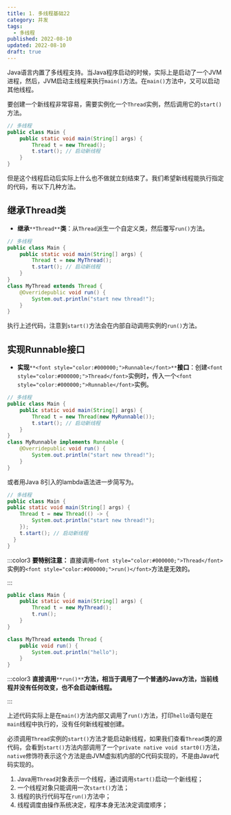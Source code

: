 ```yaml
---
title: 1. 多线程基础22
category: 并发
tags:
  - 多线程
published: 2022-08-10
updated: 2022-08-10
draft: true
---
```


Java语言内置了多线程支持。当Java程序启动的时候，实际上是启动了一个JVM进程，然后，JVM启动主线程来执行`main()`方法。在`main()`方法中，又可以启动其他线程。

要创建一个新线程非常容易，需要实例化一个`Thread`实例，然后调用它的`start()`方法。

```java
// 多线程
public class Main {
    public static void main(String[] args) {
        Thread t = new Thread();
        t.start(); // 启动新线程
    }
}
```

但是这个线程启动后实际上什么也不做就立刻结束了。我们希望新线程能执行指定的代码，有以下几种方法。

## 继承Thread类
+ **继承**`**Thread**`**类**：从`Thread`派生一个自定义类，然后覆写`run()`方法。

```java
// 多线程
public class Main {
    public static void main(String[] args) {
        Thread t = new MyThread();
        t.start(); // 启动新线程
    }
}
class MyThread extends Thread {
    @Overridepublic void run() {
        System.out.println("start new thread!");
    }
}
```

执行上述代码，注意到`start()`方法会在内部自动调用实例的`run()`方法。

## 实现Runnable接口
+ **<font style="color:#000000;">实现</font>**`**<font style="color:#000000;">Runnable</font>**`**<font style="color:#000000;">接口</font>**<font style="color:#000000;">：创建</font>`<font style="color:#000000;">Thread</font>`<font style="color:#000000;">实例时，传入一个</font>`<font style="color:#000000;">Runnable</font>`<font style="color:#000000;">实例。</font>

```java
// 多线程
public class Main {
    public static void main(String[] args) {
        Thread t = new Thread(new MyRunnable());
        t.start(); // 启动新线程
    }
}
class MyRunnable implements Runnable {
    @Overridepublic void run() {
        System.out.println("start new thread!");
    }
}
```

或者用Java 8引入的lambda语法进一步简写为。

```java
// 多线程
public class Main {
public static void main(String[] args) {
    Thread t = new Thread(() -> {
        System.out.println("start new thread!");
    });
    t.start(); // 启动新线程
  } 
}
```

:::color3
**<font style="color:#000000;">要特别注意： </font>**<font style="color:#000000;">直接调用</font>`<font style="color:#000000;">Thread</font>`<font style="color:#000000;">实例的</font>`<font style="color:#000000;">run()</font>`<font style="color:#000000;">方法是无效的。</font>

:::

```java
public class Main {
    public static void main(String[] args) {
        Thread t = new MyThread();
        t.run();
    }
}

class MyThread extends Thread {
    public void run() {
        System.out.println("hello");
    }
}
```

:::color3
**直接调用**`**run()**`**方法，相当于调用了一个普通的Java方法，当前线程并没有任何改变，也不会启动新线程。**

:::

上述代码实际上是在`main()`方法内部又调用了`run()`方法，打印`hello`语句是在`main`线程中执行的，没有任何新线程被创建。

必须调用`Thread`实例的`start()`方法才能启动新线程，如果我们查看`Thread`类的源代码，会看到`start()`方法内部调用了一个`private native void start0()`方法，`native`修饰符表示这个方法是由JVM虚拟机内部的C代码实现的，不是由Java代码实现的。

1. Java用`Thread`对象表示一个线程，通过调用`start()`启动一个新线程；
2. 一个线程对象只能调用一次`start()`方法；
3. 线程的执行代码写在`run()`方法中；
4. 线程调度由操作系统决定，程序本身无法决定调度顺序；


